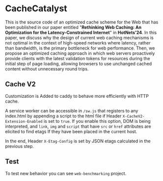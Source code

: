 # CacheCatalyst
This is the source code of an optimized cache scheme for the Web that has been published in our paper entitled "**Rethinking Web Caching: An Optimization for the Latency-Constrained Internet**" in **HotNets'24**. In this paper, we discuss why the design of current web caching mechanisms is not optimal in the context of high-speed networks where latency, rather than bandwidth, is the primary bottleneck for web performance. Then, we propose an optimized caching approach in which web servers proactively provide clients with the latest validation tokens for resources during the initial step of page loading, allowing browsers to use unchanged cached content without unnecessary round trips.


## Cache V2
Customization is Added to caddy to behave more efficiently with HTTP cache.

A service worker can be accessible in `/sw.js` that registers to any index.html by appending a script to the html file if Header `X-CacheV2-Extension-Enabled` is set to `true`.
If you enable this option, DOM is being interpreted, and `link`, `img` and `script` that have `src` or `href` attributes are elicited to find etags If they have been placed in the current host.

In the end, Header `X-Etag-Config` is set by JSON etags calculated in the previous step.

## Test
To test new behavior you can see `web-benchmarking` project.
